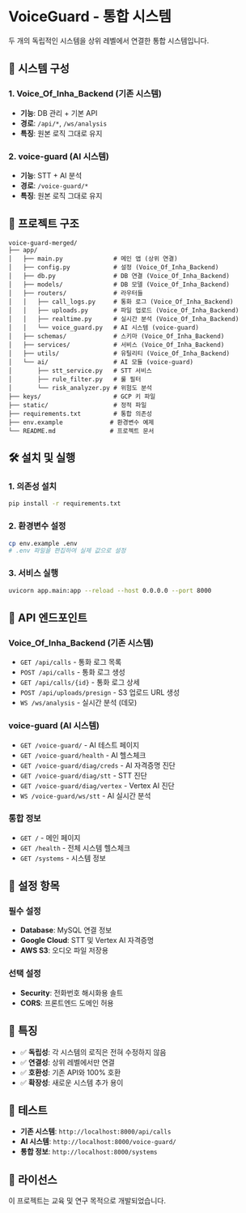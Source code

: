 # VoiceGuard - 통합 시스템

두 개의 독립적인 시스템을 상위 레벨에서 연결한 통합 시스템입니다.

## 🚀 시스템 구성

### 1. Voice_Of_Inha_Backend (기존 시스템)
- **기능**: DB 관리 + 기본 API
- **경로**: `/api/*`, `/ws/analysis`
- **특징**: 원본 로직 그대로 유지

### 2. voice-guard (AI 시스템)
- **기능**: STT + AI 분석
- **경로**: `/voice-guard/*`
- **특징**: 원본 로직 그대로 유지

## 📁 프로젝트 구조

```
voice-guard-merged/
├── app/
│   ├── main.py              # 메인 앱 (상위 연결)
│   ├── config.py            # 설정 (Voice_Of_Inha_Backend)
│   ├── db.py                # DB 연결 (Voice_Of_Inha_Backend)
│   ├── models/              # DB 모델 (Voice_Of_Inha_Backend)
│   ├── routers/             # 라우터들
│   │   ├── call_logs.py     # 통화 로그 (Voice_Of_Inha_Backend)
│   │   ├── uploads.py       # 파일 업로드 (Voice_Of_Inha_Backend)
│   │   ├── realtime.py      # 실시간 분석 (Voice_Of_Inha_Backend)
│   │   └── voice_guard.py   # AI 시스템 (voice-guard)
│   ├── schemas/             # 스키마 (Voice_Of_Inha_Backend)
│   ├── services/            # 서비스 (Voice_Of_Inha_Backend)
│   ├── utils/               # 유틸리티 (Voice_Of_Inha_Backend)
│   └── ai/                  # AI 모듈 (voice-guard)
│       ├── stt_service.py   # STT 서비스
│       ├── rule_filter.py   # 룰 필터
│       └── risk_analyzer.py # 위험도 분석
├── keys/                    # GCP 키 파일
├── static/                  # 정적 파일
├── requirements.txt         # 통합 의존성
├── env.example             # 환경변수 예제
└── README.md               # 프로젝트 문서
```

## 🛠️ 설치 및 실행

### 1. 의존성 설치
```bash
pip install -r requirements.txt
```

### 2. 환경변수 설정
```bash
cp env.example .env
# .env 파일을 편집하여 실제 값으로 설정
```

### 3. 서비스 실행
```bash
uvicorn app.main:app --reload --host 0.0.0.0 --port 8000
```

## 📡 API 엔드포인트

### Voice_Of_Inha_Backend (기존 시스템)
- `GET /api/calls` - 통화 로그 목록
- `POST /api/calls` - 통화 로그 생성
- `GET /api/calls/{id}` - 통화 로그 상세
- `POST /api/uploads/presign` - S3 업로드 URL 생성
- `WS /ws/analysis` - 실시간 분석 (데모)

### voice-guard (AI 시스템)
- `GET /voice-guard/` - AI 테스트 페이지
- `GET /voice-guard/health` - AI 헬스체크
- `GET /voice-guard/diag/creds` - AI 자격증명 진단
- `GET /voice-guard/diag/stt` - STT 진단
- `GET /voice-guard/diag/vertex` - Vertex AI 진단
- `WS /voice-guard/ws/stt` - AI 실시간 분석

### 통합 정보
- `GET /` - 메인 페이지
- `GET /health` - 전체 시스템 헬스체크
- `GET /systems` - 시스템 정보

## 🔧 설정 항목

### 필수 설정
- **Database**: MySQL 연결 정보
- **Google Cloud**: STT 및 Vertex AI 자격증명
- **AWS S3**: 오디오 파일 저장용

### 선택 설정
- **Security**: 전화번호 해시화용 솔트
- **CORS**: 프론트엔드 도메인 허용

## 🎯 특징

- ✅ **독립성**: 각 시스템의 로직은 전혀 수정하지 않음
- ✅ **연결성**: 상위 레벨에서만 연결
- ✅ **호환성**: 기존 API와 100% 호환
- ✅ **확장성**: 새로운 시스템 추가 용이

## 🧪 테스트

- **기존 시스템**: `http://localhost:8000/api/calls`
- **AI 시스템**: `http://localhost:8000/voice-guard/`
- **통합 정보**: `http://localhost:8000/systems`

## 📝 라이선스

이 프로젝트는 교육 및 연구 목적으로 개발되었습니다.
